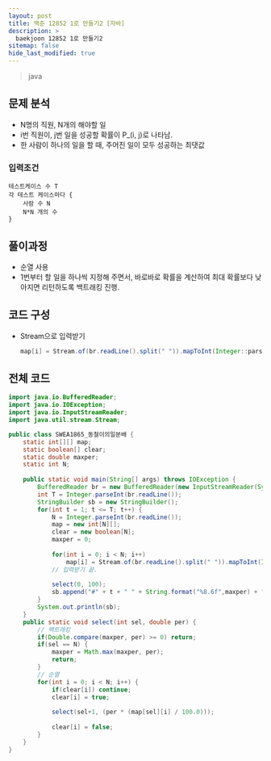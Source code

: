 ```yaml
---
layout: post
title: 백준 12852 1로 만들기2 [자바]
description: >
  baekjoon 12852 1로 만들기2
sitemap: false
hide_last_modified: true
---
```


> java

## 문제 분석

- N명의 직원, N개의 해야할 일
- i번 직원이, j번 일을 성공할 확률이 P_(i, j)로 나타남.
- 한 사람이 하나의 일을 할 때, 주어진 일이 모두 성공하는 최댓값



### 입력조건

```
테스트케이스 수 T
각 테스트 케이스마다 {
	사람 수 N
	N*N 개의 수
}
```



## 풀이과정

- 순열 사용
- 1번부터 할 일을 하나씩 지정해 주면서, 바로바로 확률을 계산하여 최대 확률보다 낮아지면 리턴하도록 백트래킹 진행.



## 코드 구성

- Stream으로 입력받기

  ```java
  map[i] = Stream.of(br.readLine().split(" ")).mapToInt(Integer::parseInt).toArray();
  ```
  
  

## 전체 코드

```java
import java.io.BufferedReader;
import java.io.IOException;
import java.io.InputStreamReader;
import java.util.stream.Stream;

public class SWEA1865_동철이의일분배 {
	static int[][] map;
	static boolean[] clear;
	static double maxper;
	static int N;
	
	public static void main(String[] args) throws IOException {
		BufferedReader br = new BufferedReader(new InputStreamReader(System.in));
		int T = Integer.parseInt(br.readLine());
		StringBuilder sb = new StringBuilder();
		for(int t = 1; t <= T; t++) {
			N = Integer.parseInt(br.readLine());
			map = new int[N][];
			clear = new boolean[N];
			maxper = 0;
			
			for(int i = 0; i < N; i++)
				map[i] = Stream.of(br.readLine().split(" ")).mapToInt(Integer::parseInt).toArray();
			// 입력받기 끝.
			
			select(0, 100);
			sb.append("#" + t + " " + String.format("%8.6f",maxper) + "\n");
		}
		System.out.println(sb);
	}
	public static void select(int sel, double per) {
		// 백트래킹
		if(Double.compare(maxper, per) >= 0) return;
		if(sel == N) {
			maxper = Math.max(maxper, per);
			return;
		}
		// 순열
		for(int i = 0; i < N; i++) {
			if(clear[i]) continue;
			clear[i] = true;
			
			select(sel+1, (per * (map[sel][i] / 100.0)));
			
			clear[i] = false;
		}
	}
}
```
